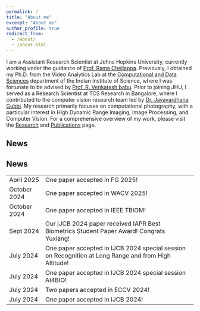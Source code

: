 ```yaml
---
permalink: /
title: "About me"
excerpt: "About me"
author_profile: true
redirect_from: 
  - /about/
  - /about.html
---
```


I am a Assistant Research Scientist at Johns Hopkins University, currently working under the guidance of [Prof. Rama Chellappa](https://engineering.jhu.edu/ece/faculty/rama-chellappa/). Previously, I obtained my Ph.D. from the Video Analytics Lab at the [Computational and Data Sciences](http://cds.iisc.ac.in/) department of the Indian Institute of Science, where I was fortunate to be advised by [Prof. R. Venkatesh babu](http://cds.iisc.ac.in/faculty/venky/). Prior to joining JHU, I served as a Research Scientist at TCS Research in Bangalore, where I contributed to the computer vision research team led by [Dr. Jayavardhana Gubbi](https://scholar.google.com.au/citations?user=Ec2g4ewAAAAJ&hl=en). My research primarily focuses on computational photography, with a particular interest in High Dynamic Range Imaging, Image Processing, and Computer Vision. For a comprehensive overview of my work, please visit the [Research](portfolio/) and [Publications](publications/) page.

## News
<!-- 
* <font size = "3"> [April 2025] One paper accepted in FG 2025! </font>
* <font size = "3"> [October 2024] One paper accepted in WACV 2025! </font>
* <font size = "3"> [October 2024] One paper accepted in IEEE TBIOM! </font>
* <font size = "3"> [September 2024] Our IJCB 2024 paper received IAPR Best Biometrics Student Paper Award! Congrats Yuxiang! </font>
* <font size = "3"> [July 2024] One paper accepted in IJCB 2024 special session on Recognition at Long Range and from High Altitude! </font>
* <font size = "3"> [July 2024] One paper accepted in IJCB 2024 special session AI4BIO! </font>
* <font size = "3"> [July 2024] Two papers accepted in ECCV 2024! </font>
* <font size = "3"> [June 2024] One paper accepted in IJCB 2024! </font> 
-->
## News
<div class="news-box">
  <table class="news-box table">
    <tr>
      <td class="date">April 2025</td>
      <td class="item">One paper accepted in FG 2025!</td>
    </tr>
    <tr>
      <td class="date">October 2024</td>
      <td class="item">One paper accepted in WACV 2025!</td>
    </tr>
    <tr>
      <td class="date">October 2024</td>
      <td class="item">One paper accepted in IEEE TBIOM!</td>
    </tr>
    <tr>
      <td class="date">Sept 2024</td>
      <td class="item">Our IJCB 2024 paper received IAPR Best Biometrics Student Paper Award! Congrats Yuxiang!</td>
    </tr>
    <tr>
      <td class="date">July 2024</td>
      <td class="item">One paper accepted in IJCB 2024 special session on Recognition at Long Range and from High Altitude!</td>
    </tr>
    <tr>
      <td class="date">July 2024</td>
      <td class="item">One paper accepted in IJCB 2024 special session AI4BIO!</td>
    </tr>
    <tr>
      <td class="date">July 2024</td>
      <td class="item">Two papers accepted in ECCV 2024!</td>
    </tr>
    <tr>
      <td class="date">July 2024</td>
      <td class="item">One paper accepted in IJCB 2024!</td>
    </tr>
    <!-- …and so on… -->
  </table>
</div>


<!-- This is a comment 
[comment]: # * <font size = "3"> [October 2022] One paper accepted in ICVGIP 2022! </font> [April 2025] One paper accepted in FG 2025!
[comment]: # * <font size = "3"> [July 2022] Joined JHU as Postdoc. </font>
[comment]: # * <font size = "3"> [May 2022] Delivered guest lecture at IIT Jammu. </font>
[comment]: # * <font size = "3"> [April 2022] Delivered lecture at NIT Patna. </font>
[comment]: # * <font size = "3"> [April 2022] Two papers were accepted in IGARSS 2022!! </font>
-->
